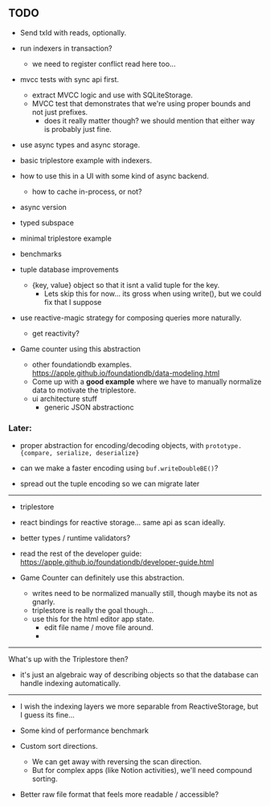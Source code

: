 ## TODO

- Send txId with reads, optionally.

- run indexers in transaction?
	- we need to register conflict read here too...

- mvcc tests with sync api first.
	- extract MVCC logic and use with SQLiteStorage.
	- MVCC test that demonstrates that we're using proper bounds and not just prefixes.
		- does it really matter though? we should mention that either way is probably just fine.

- use async types and async storage.
- basic triplestore example with indexers.
- how to use this in a UI with some kind of async backend.
	- how to cache in-process, or not?



- async version
- typed subspace
- minimal triplestore example
- benchmarks

- tuple database improvements
	- {key, value} object so that it isnt a valid tuple for the key.
		- Lets skip this for now... its gross when using write(), but we could fix that I suppose

- use reactive-magic strategy for composing queries more naturally.
	- get reactivity?

- Game counter using this abstraction
	- other foundationdb examples.
		https://apple.github.io/foundationdb/data-modeling.html
	- Come up with a **good example** where we have to manually normalize data to motivate the triplestore.
	- ui architecture stuff
		- generic JSON abstractionc


### Later:
- proper abstraction for encoding/decoding objects, with `prototype.{compare, serialize, deserialize}`

- can we make a faster encoding using `buf.writeDoubleBE()`?
- spread out the tuple encoding so we can migrate later

---



- triplestore

- react bindings for reactive storage... same api as scan ideally.
- better types / runtime validators?

- read the rest of the developer guide: https://apple.github.io/foundationdb/developer-guide.html

- Game Counter can definitely use this abstraction.
	- writes need to be normalized manually still, though maybe its not as gnarly.
	- triplestore is really the goal though...
	- use this for the html editor app state.
		- edit file name / move file around.
		-

---

What's up with the Triplestore then?
- it's just an algebraic way of describing objects so that the database can handle indexing automatically.

---

- I wish the indexing layers we more separable from ReactiveStorage, but I guess its fine...

- Some kind of performance benchmark

- Custom sort directions.
	- We can get away with reversing the scan direction.
	- But for complex apps (like Notion activities), we'll need compound sorting.

- Better raw file format that feels more readable / accessible?

